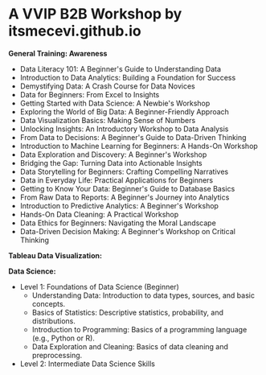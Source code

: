 # A VVIP B2B Workshop by itsmecevi.github.io


**General Training: Awareness**

* Data Literacy 101: A Beginner's Guide to Understanding Data
* Introduction to Data Analytics: Building a Foundation for Success
* Demystifying Data: A Crash Course for Data Novices
* Data for Beginners: From Excel to Insights
* Getting Started with Data Science: A Newbie's Workshop
* Exploring the World of Big Data: A Beginner-Friendly Approach
* Data Visualization Basics: Making Sense of Numbers
* Unlocking Insights: An Introductory Workshop to Data Analysis
* From Data to Decisions: A Beginner's Guide to Data-Driven Thinking
* Introduction to Machine Learning for Beginners: A Hands-On Workshop
* Data Exploration and Discovery: A Beginner's Workshop
* Bridging the Gap: Turning Data into Actionable Insights
* Data Storytelling for Beginners: Crafting Compelling Narratives
* Data in Everyday Life: Practical Applications for Beginners
* Getting to Know Your Data: Beginner's Guide to Database Basics
* From Raw Data to Reports: A Beginner's Journey into Analytics
* Introduction to Predictive Analytics: A Beginner's Workshop
* Hands-On Data Cleaning: A Practical Workshop
* Data Ethics for Beginners: Navigating the Moral Landscape
* Data-Driven Decision Making: A Beginner's Workshop on Critical Thinking

**Tableau Data Visualization:**


**Data Science:**
* Level 1: Foundations of Data Science (Beginner)
  - Understanding Data: Introduction to data types, sources, and basic concepts.
  - Basics of Statistics: Descriptive statistics, probability, and distributions.
  - Introduction to Programming: Basics of a programming language (e.g., Python or R).
  - Data Exploration and Cleaning: Basics of data cleaning and preprocessing.
* Level 2: Intermediate Data Science Skills
